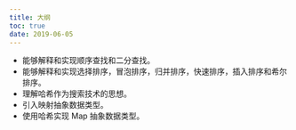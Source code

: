 ```yaml
---
title: 大纲
toc: true
date: 2019-06-05
---
```

* 能够解释和实现顺序查找和二分查找。
* 能够解释和实现选择排序，冒泡排序，归并排序，快速排序，插入排序和希尔排序。
* 理解哈希作为搜索技术的思想。
* 引入映射抽象数据类型。
* 使用哈希实现 Map 抽象数据类型。

